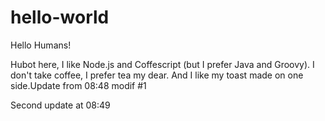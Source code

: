 # hello-world

Hello Humans!

Hubot here, I like Node.js and Coffescript (but I prefer Java and Groovy).
I don't take coffee, I prefer tea my dear.
And I like my toast made on one side.Update from 08:48 modif #1


Second update at 08:49
